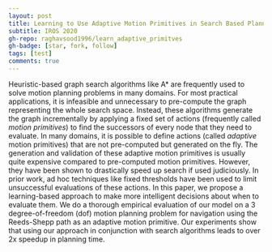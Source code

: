 ```yaml
---
layout: post
title: Learning to Use Adaptive Motion Primitives in Search Based Planning for Navigation
subtitle: IROS 2020
gh-repo: raghavsood1996/learn_adaptive_primitves
gh-badge: [star, fork, follow]
tags: [test]
comments: true
---
```


Heuristic-based graph search algorithms like A* are frequently used to solve motion planning problems in many domains. For most practical applications, it is infeasible and unnecessary to pre-compute the graph representing the whole search space. Instead, these algorithms generate the graph incrementally by applying a fixed set of actions (frequently called *motion primitives*) to find the successors of every node that they need to evaluate. In many domains, it is possible to define actions (called *adaptive* motion primitives) that are not pre-computed but generated on the fly. The generation and validation of these adaptive motion primitives is usually quite expensive compared to pre-computed motion primitives. However, they have been shown to drastically speed up search if used judiciously. In prior work, ad hoc techniques like fixed thresholds have been used to limit unsuccessful evaluations of these actions. In this paper, we propose a learning-based approach to make more intelligent decisions about when to evaluate them. We do a thorough empirical evaluation of our model on a 3 degree-of-freedom (dof) motion planning problem for navigation using the Reeds-Shepp path as an adaptive motion primitive. Our experiments show that using our approach in conjunction with search algorithms leads to over 2x speedup in planning time.
